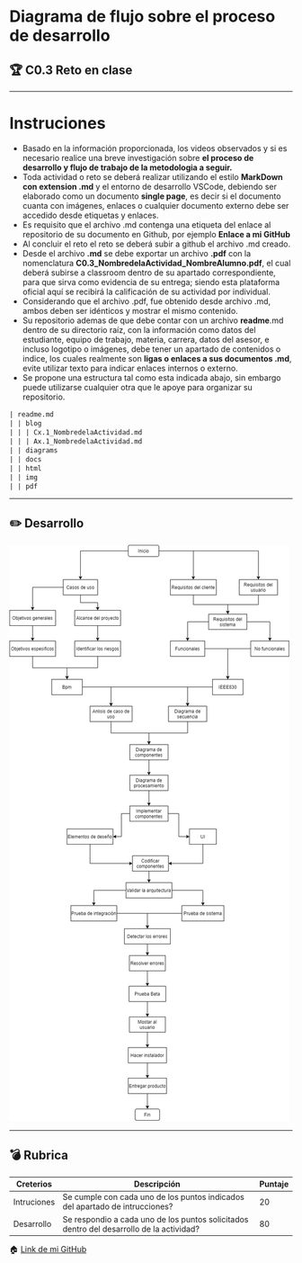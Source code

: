 # Diagrama de flujo sobre el proceso de desarrollo

## :trophy: C0.3 Reto en clase 

___
# Instruciones
- Basado en la información proporcionada, los videos observados y si es necesario realice una breve investigación sobre **el proceso de desarrollo y flujo de trabajo de la metodologia a seguir.**
- Toda actividad o reto se deberá realizar utilizando el estilo **MarkDown con extension .md** y el entorno de desarrollo VSCode, debiendo ser elaborado como un documento **single page**, es decir si el documento cuanta con imágenes, enlaces o cualquier documento externo debe ser accedido desde etiquetas y enlaces.
- Es requisito que el archivo .md contenga una etiqueta del enlace al repositorio de su documento en Github, por ejemplo **Enlace a mi GitHub**
- Al concluir el reto el reto se deberá subir a github el archivo .md creado. 
- Desde el archivo **.md** se debe exportar un archivo **.pdf** con la nomenclatura 
**C0.3_NombredelaActividad_NombreAlumno.pdf**, el cual deberá subirse a classroom dentro de su apartado correspondiente, para que sirva como evidencia de su entrega; siendo esta plataforma oficial aquí se recibirá la calificación de su actividad por individual.
- Considerando que el archivo .pdf, fue obtenido desde archivo .md, ambos deben ser idénticos y mostrar el mismo contenido.
- Su repositorio ademas de que debe contar con un archivo **readme**.md dentro de su directorio raíz, con la información como datos del estudiante, equipo de trabajo, materia, carrera, datos del asesor, e incluso logotipo o imágenes, debe tener un apartado de contenidos o indice, los cuales realmente son **ligas o enlaces a sus documentos .md**, evite utilizar texto para indicar enlaces internos o externo.
- Se propone una estructura tal como esta indicada abajo, sin embargo puede utilizarse cualquier otra que le apoye para organizar su repositorio. 

```
| readme.md 
| | blog 
| | | Cx.1_NombredelaActividad.md 
| | | Ax.1_NombredelaActividad.md 
| | diagrams 
| | docs 
| | html 
| | img 
| | pdf 
```

___
## :pencil2: Desarrollo
![Diagrama2](../img/diagrama2.jpg)

___

## :bomb: Rubrica
Creterios| Descripción| Puntaje
---------|----------|---------|
Intruciones| Se cumple con cada uno de los puntos indicados del apartado de intrucciones?| 20 |
Desarrollo| Se respondio a cada uno de los puntos solicitados dentro del desarrollo de la actividad?| 80|

:house: [Link de mi GitHub](https://github.com/Dany305/Analisis-Avanzado-de-Software)
